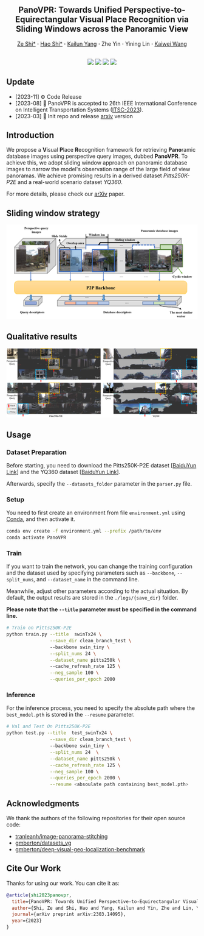 <div align="center"> 

## PanoVPR: Towards Unified Perspective-to-Equirectangular Visual Place Recognition via Sliding Windows across the Panoramic View

</div>

<p align="center">
  <a href="https://www.researchgate.net/profile/Ze-Shi-3" target="_blank">Ze&nbsp;Shi*</a> <b>&middot;</b>
  <a href="https://www.researchgate.net/profile/Shi-Hao-10" target="_blank">Hao&nbsp;Shi*</a> <b>&middot;</b>
  <a href="https://www.researchgate.net/profile/Kailun-Yang" target="_blank">Kailun&nbsp;Yang</a> <b>&middot;</b>
  Zhe&nbsp;Yin</a> <b>&middot;</b>
  Yining&nbsp;Lin</a> <b>&middot;</b>
  <a href="https://www.researchgate.net/profile/Kaiwei-Wang-4" target="_blank">Kaiwei&nbsp;Wang
  <br> <br>
</p>

<p align="center">
    <a href="https://arxiv.org/pdf/2303.14095.pdf">
        <img src="https://img.shields.io/badge/arXiv-2303.14095-red" /></a>
    <a href="https://pytorch.org/">
        <img src="https://img.shields.io/badge/Framework-PyTorch-orange.svg" /></a>
    <a href="https://paperswithcode.com/task/visual-place-recognition">
        <img src="https://img.shields.io/badge/Task-Visual%20Place%20Recognition-green.svg" /></a>
    <a href="https://github.com/zafirshi/PanoVPR/blob/master/LICENSE">
        <img src="https://img.shields.io/badge/License-MIT-blue.svg" /></a>
</p>

## Update

- [2023-11] :gear: Code Release
- [2023-08] :tada: PanoVPR is accepted to 26th IEEE International Conference on Intelligent Transportation Systems ([ITSC-2023](https://2023.ieee-itsc.org/)).
- [2023-03] :construction: Init repo and release [arxiv](https://arxiv.org/pdf/2303.14095.pdf) version

## Introduction

We propose a **V**isual **P**lace **R**ecognition framework for retrieving **Pano**ramic database images using perspective query images, dubbed **PanoVPR**. To achieve this, we adopt sliding window approach on panoramic database images to narrow the model's observation range of the large field of view panoramas. We achieve promising results in a derived dataset *Pitts250K-P2E* and a real-world scenario dataset *YQ360*. 

For more details, please check our [arXiv](https://arxiv.org/pdf/2303.14095.pdf) paper.

## Sliding window strategy

![Silding window](assets/slide-window.png)

## Qualitative results

![CMNeXt](assets/results.png)

## Usage

### Dataset Preparation

Before starting, you need to download the Pitts250K-P2E dataset [[BaiduYun Link]()] and the YQ360 dataset [[BaiduYun Link]()].

Afterwards, specify the `--datasets_folder` parameter in the `parser.py` file.


### Setup

You need to first create an environment from file `environment.yml` using [Conda](https://docs.conda.io/projects/miniconda/en/latest/miniconda-install.html), and then activate it.

```bash
conda env create -f environment.yml --prefix /path/to/env
conda activate PanoVPR
```

### Train

If you want to train the network, you can change the training configuration and the dataset used 
by specifying parameters such as `--backbone`, `--split_nums`, and `--dataset_name` in the command line.

Meanwhile, adjust other parameters according to the actual situation.
By default, the output results are stored in the `./logs/{save_dir}` folder.

**Please note that the `--title` parameter must be specified in the command line.** 

```bash
# Train on Pitts250K-P2E
python train.py --title  swinTx24 \
                --save_dir clean_branch_test \ 
                --backbone swin_tiny \
                --split_nums 24 \
                --dataset_name pitts250k \ 
                --cache_refresh_rate 125 \
                --neg_sample 100 \
                --queries_per_epoch 2000
```

### Inference

For the inference process, you need to specify the absolute path where the `best_model.pth` is stored in the `--resume` parameter.

```bash
# Val and Test On Pitts250K-P2E
python test.py --title  test_swinTx24 \
                --save_dir clean_branch_test \ 
                --backbone swin_tiny \
                --split_nums 24  \
                --dataset_name pitts250k \
                --cache_refresh_rate 125 \
                --neg_sample 100 \
                --queries_per_epoch 2000 \
                --resume <absoulate path containing best_model.pth>
```

## Acknowledgments

We thank the authors of the following repositories for their open source code:

- [tranleanh/image-panorama-stitching](https://github.com/tranleanh/image-panorama-stitching)
- [gmberton/datasets_vg](https://github.com/gmberton/datasets_vg)
- [gmberton/deep-visual-geo-localization-benchmark](https://github.com/gmberton/deep-visual-geo-localization-benchmark)


## Cite Our Work

Thanks for using our work. You can cite it as:

```bib
@article{shi2023panovpr,
  title={PanoVPR: Towards Unified Perspective-to-Equirectangular Visual Place Recognition via Sliding Windows across the Panoramic View},
  author={Shi, Ze and Shi, Hao and Yang, Kailun and Yin, Zhe and Lin, Yining and Wang, Kaiwei},
  journal={arXiv preprint arXiv:2303.14095},
  year={2023}
}
```
